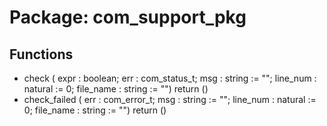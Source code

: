 # Package: com_support_pkg

## Functions
- check <font id="function_arguments">( expr      : boolean; err       : com_status_t; msg       : string  := ""; line_num  : natural := 0; file_name : string  := "") </font> <font id="function_return">return ()</font>
- check_failed <font id="function_arguments">( err       : com_error_t; msg       : string  := ""; line_num  : natural := 0; file_name : string  := "") </font> <font id="function_return">return ()</font>
